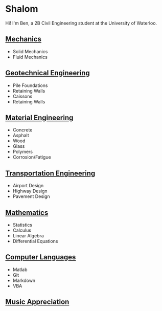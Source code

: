 # Shalom

Hi! I'm Ben, a 2B Civil Engineering student at the University of Waterloo.

## [Mechanics](mechanics/mechanicstitle.md)

- Solid Mechanics
- Fluid Mechanics

## [Geotechnical Engineering](geo/geotitle.md)

- Pile Foundations
- Retaining Walls
- Caissons
- Retaining Walls

## [Material Engineering](materials/materialstitle.md)

- Concrete
- Asphalt
- Wood
- Glass
- Polymers
- Corrosion/Fatigue

## [Transportation Engineering](transpo/transpotitle.md)

- Airport Design
- Highway Design
- Pavement Design

## [Mathematics](math/mathtitle.md)

- Statistics
- Calculus
- Linear Algebra
- Differential Equations

## [Computer Languages](computer/computertitle.md)

- Matlab
- Git
- Markdown
- VBA

## [Music Appreciation](music/musicappreciation.md)
